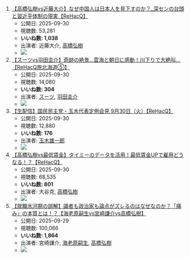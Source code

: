 1.  [【高橋弘樹vs近藤大介】なぜ中国人は日本人を見下すのか？_深センの台頭と習近平体制の現実【ReHacQ】](/rehacq_fan/ids/MBD3k2kLnD8 "wikilink")
    -   公開日: 2025-09-30
    -   視聴数: 53,281
    -   **いいね数: 1,038**
    -   出演者: 近藤大介, [高橋弘樹](/rehacq_fan/people/高橋弘樹 "wikilink")
    - [![](https://img.youtube.com/vi/MBD3k2kLnD8/hqdefault.jpg)](https://www.youtube.com/watch?v=MBD3k2kLnD8)
1.  [【スーツvs羽田圭介】奇跡の絶景…雲海と朝日に感動！川下りで大絶叫...【ReHacQ旅北海道⑤】](/rehacq_fan/ids/0VNaLNxt8p0 "wikilink")
    -   公開日: 2025-09-30
    -   視聴数: 14,080
    -   **いいね数: 304**
    -   出演者: [スーツ](/rehacq_fan/people/スーツ "wikilink"), [羽田圭介](/rehacq_fan/people/羽田圭介 "wikilink")
    - [![](https://img.youtube.com/vi/0VNaLNxt8p0/hqdefault.jpg)](https://www.youtube.com/watch?v=0VNaLNxt8p0)
1.  [【生配信】国民民主党・玉木代表定例会見 9月30日（火）【ReHacQ】](/rehacq_fan/ids/0J15Wy4x6eU "wikilink")
    -   公開日: 2025-09-30
    -   視聴数: 12,880
    -   **いいね数: 176**
    -   出演者: [玉木雄一郎](/rehacq_fan/people/玉木雄一郎 "wikilink")
    - [![](https://img.youtube.com/vi/0J15Wy4x6eU/hqdefault.jpg)](https://www.youtube.com/watch?v=0J15Wy4x6eU)
1.  [【高橋弘樹vs最低賃金】タイミーのデータを活用！最低賃金UPで雇用どうなる！？【ReHacQ】](/rehacq_fan/ids/LaydJr3QH2w "wikilink")
    -   公開日: 2025-09-30
    -   視聴数: 68,535
    -   **いいね数: 801**
    -   出演者: 大谷克, [高橋弘樹](/rehacq_fan/people/高橋弘樹 "wikilink")
    - [![](https://img.youtube.com/vi/LaydJr3QH2w/hqdefault.jpg)](https://www.youtube.com/watch?v=LaydJr3QH2w)
1.  [【就職氷河期の誤解】識者も政治家も論点がズレるのはなぜなのか？「痛み」の本質とは！？【海老原嗣生vs宮崎謙介vs高橋弘樹】](/rehacq_fan/ids/x7IosUsj8s4 "wikilink")
    -   公開日: 2025-09-29
    -   視聴数: 100,066
    -   **いいね数: 1,864**
    -   出演者: 宮崎謙介, [海老原嗣生](/rehacq_fan/people/海老原嗣生 "wikilink"), [高橋弘樹](/rehacq_fan/people/高橋弘樹 "wikilink")
    - [![](https://img.youtube.com/vi/x7IosUsj8s4/hqdefault.jpg)](https://www.youtube.com/watch?v=x7IosUsj8s4)

